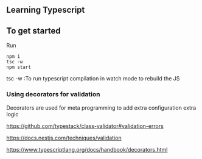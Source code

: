 ## Learning Typescript
## To get started

Run 
```
npm i
tsc -w 
npm start 
```


tsc -w :To run typescript compilation in watch mode to rebuild the JS 

### Using decorators for validation

Decorators are used for meta programming to add extra configuration extra logic

https://github.com/typestack/class-validator#validation-errors

https://docs.nestjs.com/techniques/validation

https://www.typescriptlang.org/docs/handbook/decorators.html